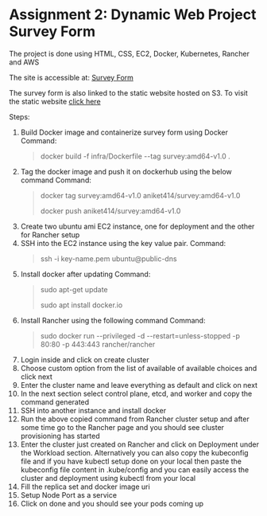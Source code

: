 # Assignment 2: Dynamic Web Project Survey Form

The project is done using HTML, CSS, EC2, Docker, Kubernetes, Rancher and AWS

The site is accessible at: [Survey Form](http://3.87.210.233:30654/Survey/survey.html)

The survey form is also linked to the static website hosted on S3. To visit the static website [click here](http://aniketpandey.s3-website-us-east-1.amazonaws.com)

Steps:

1. Build Docker image and containerize survey form using Docker
    Command:
    > docker build -f infra/Dockerfile --tag survey:amd64-v1.0 .
2. Tag the docker image and push it on dockerhub using the below command
    Command:
    > docker tag survey:amd64-v1.0 aniket414/survey:amd64-v1.0
    > 
    > docker push aniket414/survey:amd64-v1.0
3. Create two ubuntu ami EC2 instance, one for deployment and the other for Rancher setup
4. SSH into the EC2 instance using the key value pair.
    Command:
    > ssh -i key-name.pem ubuntu@public-dns
5. Install docker after updating
    Command:
    > sudo apt-get update
    > 
    > sudo apt install docker.io
6. Install Rancher using the following command
    Command:
    > sudo docker run --privileged -d --restart=unless-stopped -p 80:80 -p 443:443 rancher/rancher
7. Login inside and click on create cluster
8. Choose custom option from the list of available of available choices and click next
9. Enter the cluster name and leave everything as default and click on next
10. In the next section select control plane, etcd, and worker and copy the command generated
11. SSH into another instance and install docker
12. Run the above copied command from Rancher cluster setup and after some time go to the Rancher page and you should see cluster provisioning has started
13. Enter the cluster just created on Rancher and click on Deployment under the Workload section. Alternatively you can also copy the kubeconfig file and if you have kubectl setup done on your local then paste the kubeconfig file content in .kube/config and you can easily access the cluster and deployment using kubectl from your local
14. Fill the replica set and docker image uri
15. Setup Node Port as a service
16. Click on done and you should see your pods coming up

